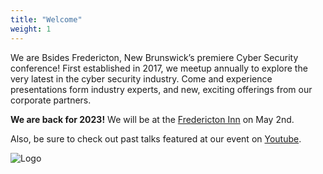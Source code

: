 ```yaml
---
title: "Welcome"
weight: 1
---
```

We are Bsides Fredericton, New Brunswick’s premiere Cyber Security conference! First established in 2017, we meetup annually to explore the very latest in the cyber security industry. Come and experience presentations form industry experts, and new, exciting offerings from our corporate partners.  

**We are back for 2023!** We will be at the [Fredericton Inn](https://goo.gl/maps/dNwSriojxgKsMnx96) on May 2nd.

Also, be sure to check out past talks featured at our event on [Youtube](https://www.youtube.com/channel/UCcj4VtqR0OzGpeC-YsW1y5g).

![Logo](images/BSides-Large-Transparent.png)
